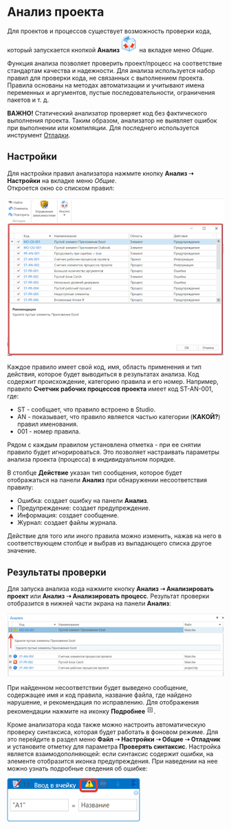 # Анализ проекта

Для проектов и процессов существует возможность проверки кода, который запускается кнопкой **Анализ** ![](<../../.gitbook/assets/Кнопка Анализ.png>) на вкладке меню *Общие*.

Функция анализа позволяет проверить проект/процесс на соответствие стандартам качества и надежности. Для анализа используется набор правил для проверки кода, не связанных с выполнением проекта. Правила основаны на методах автоматизации и учитывают имена переменных и аргументов, пустые последовательности, ограничения пакетов и т. д. 

**ВАЖНО!** Статический анализатор проверяет код без фактического выполнения проекта. Таким образом, анализатор не выявляет ошибок при выполнении или компиляции. Для последнего используется инструмент [Отладки](https://docs.primo-rpa.ru/primo-rpa/primo-studio/process/debug).

## Настройки

Для настройки правил анализатора нажмите кнопку **Анализ ➝ Настройки** на вкладке меню *Общие*.\
Откроется окно со списком правил:

![](<../../.gitbook/assets/Настройки анализатора.png>)
 
Каждое правило имеет свой код, имя, область применения и тип действия, которое будет выводиться в результатах анализа. Код содержит происхождение, категорию правила и его номер. Например, правило **Счетчик рабочих процессов проекта** имеет код ST-AN-001, где:

* ST - сообщает, что правило встроено в Studio.
* AN - показывает, что правило является частью категории (**КАКОЙ?**) правил именования. 
* 001 - номер правила.

Рядом с каждым правилом установлена отметка - при ее снятии правило будет игнорироваться. Это позволяет настраивать параметры анализа проекта (процесса) в индивидуальном порядке.

В столбце **Действие** указан тип сообщения, которое будет отображаться на панели **Анализ** при обнаружении несоответствия правилу: 

* Ошибка: создает ошибку на панели **Анализ**.
* Предупреждение: создает предупреждение.
* Информация: создает сообщение.
* Журнал: создает файлы журнала.

Действие для того или иного правила можно изменить, нажав на него в соответствующем столбце и выбрав из выпадающего списка другое значение.

## Результаты проверки 

Для запуска анализа кода нажмите кнопку **Анализ ➝ Анализировать проект** или **Анализ ➝ Анализировать процесс**.
Результат проверки отобразится в нижней части экрана на панели **Анализ**:

![](<../../.gitbook/assets/Панель Анализ.png>)

При найденном несоответствии будет выведено сообщение, содержащее имя и код правила, название файла, где найдено нарушение, и рекомендация по исправлению. Для отображения рекомендации нажмите на иконку **Подробнее** ![](<../../.gitbook/assets/Иконка Подробнее.png>).

Кроме анализатора кода также можно настроить автоматическую проверку синтаксиса, которая будет работать в фоновом режиме. Для это перейдите в раздел меню **Файл ➝ Настройки ➝ Общие ➝ Отладчик** и установите отметку для параметра **Проверять синтаксис**.
Настройка является взаимодополняющей: если синтаксис содержит ошибки, на элементе отобразится иконка предупреждения. При наведении на нее можно узнать подробные сведения об ошибке:

![](<../../.gitbook/assets/Проверка синтаксиса.png>)
